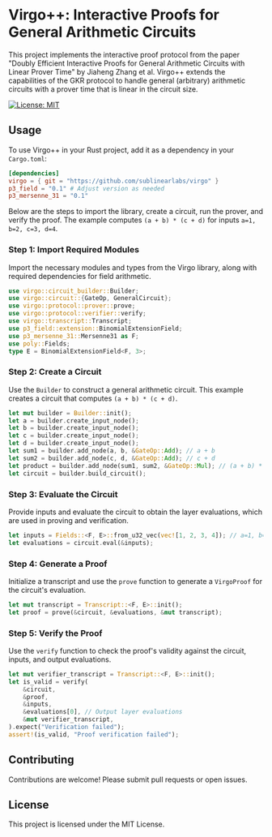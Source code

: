 # Virgo++: Interactive Proofs for General Arithmetic Circuits

This project implements the interactive proof protocol from the paper "Doubly Efficient Interactive Proofs for General Arithmetic Circuits with Linear Prover Time" by Jiaheng Zhang et al. Virgo++ extends the capabilities of the GKR protocol to handle general (arbitrary) arithmetic circuits with a prover time that is linear in the circuit size.

[![License: MIT](https://img.shields.io/badge/License-MIT-yellow.svg)](https://opensource.org/licenses/MIT)

## Usage

To use Virgo++ in your Rust project, add it as a dependency in your `Cargo.toml`:

```toml
[dependencies]
virgo = { git = "https://github.com/sublinearlabs/virgo" }
p3_field = "0.1" # Adjust version as needed
p3_mersenne_31 = "0.1"
```

Below are the steps to import the library, create a circuit, run the prover, and verify the proof. The example computes `(a + b) * (c + d)` for inputs `a=1, b=2, c=3, d=4`.

### Step 1: Import Required Modules

Import the necessary modules and types from the Virgo library, along with required dependencies for field arithmetic.

```rust
use virgo::circuit_builder::Builder;
use virgo::circuit::{GateOp, GeneralCircuit};
use virgo::protocol::prover::prove;
use virgo::protocol::verifier::verify;
use virgo::transcript::Transcript;
use p3_field::extension::BinomialExtensionField;
use p3_mersenne_31::Mersenne31 as F;
use poly::Fields;
type E = BinomialExtensionField<F, 3>;
```

### Step 2: Create a Circuit

Use the `Builder` to construct a general arithmetic circuit. This example creates a circuit that computes `(a + b) * (c + d)`.

```rust
let mut builder = Builder::init();
let a = builder.create_input_node();
let b = builder.create_input_node();
let c = builder.create_input_node();
let d = builder.create_input_node();
let sum1 = builder.add_node(a, b, &GateOp::Add); // a + b
let sum2 = builder.add_node(c, d, &GateOp::Add); // c + d
let product = builder.add_node(sum1, sum2, &GateOp::Mul); // (a + b) * (c + d)
let circuit = builder.build_circuit();
```

### Step 3: Evaluate the Circuit

Provide inputs and evaluate the circuit to obtain the layer evaluations, which are used in proving and verification.

```rust
let inputs = Fields::<F, E>::from_u32_vec(vec![1, 2, 3, 4]); // a=1, b=2, c=3, d=4
let evaluations = circuit.eval(&inputs);
```

### Step 4: Generate a Proof

Initialize a transcript and use the `prove` function to generate a `VirgoProof` for the circuit's evaluation.

```rust
let mut transcript = Transcript::<F, E>::init();
let proof = prove(&circuit, &evaluations, &mut transcript);
```

### Step 5: Verify the Proof

Use the `verify` function to check the proof's validity against the circuit, inputs, and output evaluations.

```rust
let mut verifier_transcript = Transcript::<F, E>::init();
let is_valid = verify(
    &circuit,
    &proof,
    &inputs,
    &evaluations[0], // Output layer evaluations
    &mut verifier_transcript,
).expect("Verification failed");
assert!(is_valid, "Proof verification failed");
```

## Contributing
Contributions are welcome! Please submit pull requests or open issues.

## License
This project is licensed under the MIT License.